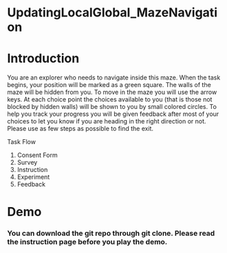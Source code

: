 # UpdatingLocalGlobal_MazeNavigation

# Introduction
You are an explorer who needs to navigate inside this maze. When the task begins, your position will be marked as a green square. The walls of the maze will be hidden from you. To move in the maze you will use the arrow keys. At each choice point the choices available to you (that is those not blocked by hidden walls) will be shown to you by small colored circles. To help you track your progress you will be given feedback after most of your choices to let you know if you are heading in the right direction or not. Please use as few steps as possible to find the exit.

Task Flow
1. Consent Form
2. Survey
3. Instruction
4. Experiment
5. Feedback
# Demo

### You can download the git repo through git clone. Please read the instruction page before you play the demo. 
